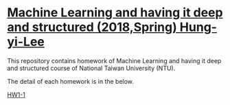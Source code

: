 # [Machine Learning and having it deep and structured (2018,Spring) Hung-yi-Lee](http://speech.ee.ntu.edu.tw/~tlkagk/courses_MLDS18.html)

This repository contains homework of Machine Learning and having it deep and structured course of National Taiwan University (NTU).

The detail of each homework is in the below.

[HW1-1](https://github.com/machineCYC/2017MLSpring_Hung-yi-Lee/tree/master/HW0)
